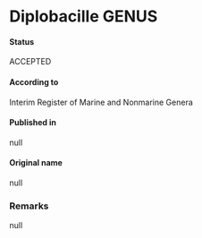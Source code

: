 # Diplobacille GENUS

#### Status
ACCEPTED

#### According to
Interim Register of Marine and Nonmarine Genera

#### Published in
null

#### Original name
null

### Remarks
null